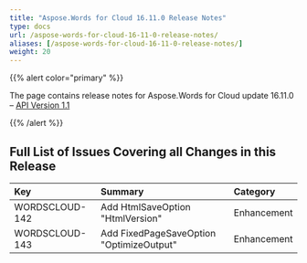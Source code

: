 ```yaml
---
title: "Aspose.Words for Cloud 16.11.0 Release Notes"
type: docs
url: /aspose-words-for-cloud-16-11-0-release-notes/
aliases: [/aspose-words-for-cloud-16-11-0-release-notes/]
weight: 20
---
```


{{% alert color="primary" %}} 

The page contains release notes for Aspose.Words for Cloud update 16.11.0 – [API Version 1.1](http://api.aspose.com/v1.1/swagger/ui/index)

{{% /alert %}} 
## Full List of Issues Covering all Changes in this Release

|**Key** |**Summary** |**Category** |
| :- | :- | :- |
|WORDSCLOUD-142 |Add HtmlSaveOption "HtmlVersion" |Enhancement |
|WORDSCLOUD-143 |Add FixedPageSaveOption "OptimizeOutput" |Enhancement |

